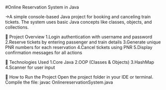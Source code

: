  #Online Reservation System in Java

->A simple console-based Java project for booking and canceling train tickets.
The system uses basic Java concepts like classes, objects, and collections.

🔹 Project Overview
1.Login authentication with username and password
2.Reserve tickets by entering passenger and train details
3.Generate unique PNR numbers for each reservation
4.Cancel tickets using PNR
5.Display confirmation messages for all actions

🔹 Technologies Used
1.Core Java
2.OOP (Classes & Objects)
3.HashMap
4.Scanner for user input

🔹 How to Run the Project
Open the project folder in your IDE or terminal.
Compile the file:
javac OnlinereservationSystem.java